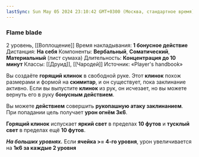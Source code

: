 ```yaml
---
lastSync: Sun May 05 2024 23:10:42 GMT+0300 (Москва, стандартное время)
---
```

### Flame blade
2 уровень, [[Воплощение]]
Время накладывания: **1 бонусное действие**
Дистанция: **На себя**
Компоненты: **Вербальный**, **Соматический**, **Материальный** (лист сумаха)
Длительность: **Концентрация до 10 минут**
Классы: [[Друид]], [[Чародей]]
Источник: «Player's handbook»

Вы создаёте **горящий клинок** в свободной руке. Этот **клинок** похож размерами и формой на **скимитар**, и он существует, пока заклинание активно. Если вы выпустите **клинок** из рук, он исчезает, но вы можете вернуть его в руку **бонусным действием**.

Вы можете **действием** совершить **рукопашную атаку заклинанием**. При попадании цель получает **урон огнём 3к6**.

**Горящий клинок** испускает **яркий свет** в пределах **10 футов** и **тусклый свет** в пределах ещё **10 футов**.

**_На больших уровнях._** Если **ячейка >= 4-го уровня**, урон увеличивается на **1к6 за каждые 2 уровня**